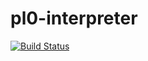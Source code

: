 # pl0-interpreter

[![Build Status](https://travis-ci.org/nnji/pl0-interpreter.svg?branch=master)](https://travis-ci.org/nnji/pl0-interpreter)
